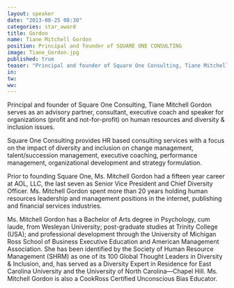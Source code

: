 ```yaml
---
layout: speaker
date: "2013-08-25 08:30"
categories: star_award  
title: Gordon
name: Tiane Mitchell Gordon
position: Principal and founder of SQUARE ONE CONSULTING
image: Tiane_Gordon.jpg
published: true
teaser: "Principal and founder of Square One Consulting, Tiane Mitchell Gordon serves as an advisory partner, consultant, executive coach and speaker on human resources and diversity & inclusion issues. "
in:
tw:
ww: 
---
```

Principal and founder of Square One Consulting, Tiane Mitchell Gordon serves as an advisory partner, consultant, executive coach and speaker for organizations (profit and not-for-profit) on human resources and diversity & inclusion issues.

Square One Consulting provides HR based consulting services with a focus on the impact of diversity and inclusion on change management, talent/succession management, executive coaching, performance management, organizational development and strategy formulation.

Prior to founding Square One, Ms. Mitchell Gordon had a fifteen year career at AOL, LLC, the last seven as Senior Vice President and Chief Diversity Officer.  Ms. Mitchell Gordon spent more than 20 years holding human resources leadership and management positions in the internet, publishing and financial services industries.

Ms. Mitchell Gordon has a Bachelor of Arts degree in Psychology, cum laude, from Wesleyan University; post-graduate studies at Trinity College (USA); and professional development through the University of Michigan Ross School of Business Executive Education and American Management Association.  She has been identified by the Society of Human Resource Management (SHRM) as one of its 100 Global Thought Leaders in Diversity & Inclusion, and, has served as a Diversity Expert in Residence for East Carolina University and the University of North Carolina—Chapel Hill.  Ms. Mitchell Gordon is also a CookRoss Certified Unconscious Bias Educator.